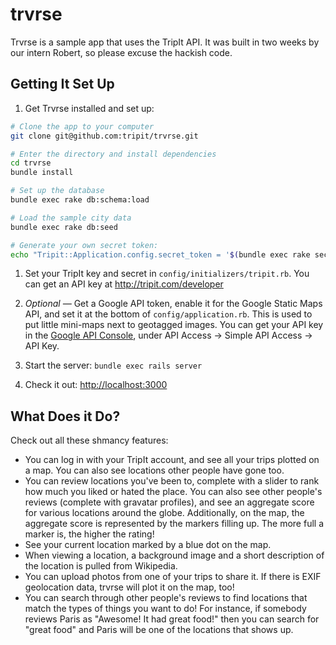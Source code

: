 trvrse
======

Trvrse is a sample app that uses the TripIt API. It was built in two weeks by our intern Robert, so please excuse the hackish code.

Getting It Set Up
-----------------

1. Get Trvrse installed and set up:
  ```sh
  # Clone the app to your computer
  git clone git@github.com:tripit/trvrse.git

  # Enter the directory and install dependencies
  cd trvrse
  bundle install

  # Set up the database
  bundle exec rake db:schema:load

  # Load the sample city data
  bundle exec rake db:seed

  # Generate your own secret token: 
  echo "Tripit::Application.config.secret_token = '$(bundle exec rake secret)'" > config/initializers/secret_token.rb
  ```

1. Set your TripIt key and secret in `config/initializers/tripit.rb`. You can get an API key at <http://tripit.com/developer>

1. *Optional —* Get a Google API token, enable it for the Google Static Maps API, and set it at the bottom of `config/application.rb`. This is used to put little mini-maps next to geotagged images. You can get your API key in the [Google API Console](https://code.google.com/apis/console), under API Access -> Simple API Access -> API Key.

1. Start the server: `bundle exec rails server`

1. Check it out: <http://localhost:3000>

What Does it Do?
----------------

Check out all these shmancy features:

- You can log in with your TripIt account, and see all your trips plotted on a map. You can also see locations other people have gone too.
- You can review locations you've been to, complete with a slider to rank how much you liked or hated the place. You can also see other people's reviews (complete with gravatar profiles), and see an aggregate score for various locations around the globe. Additionally, on the map, the aggregate score is represented by the markers filling up. The more full a marker is, the higher the rating!
- See your current location marked by a blue dot on the map.
- When viewing a location, a background image and a short description of the location is pulled from Wikipedia.
- You can upload photos from one of your trips to share it. If there is EXIF geolocation data, trvrse will plot it on the map, too!
- You can search through other people's reviews to find locations that match the types of things you want to do! For instance, if somebody reviews Paris as "Awesome! It had great food!" then you can search for "great food" and Paris will be one of the locations that shows up.
